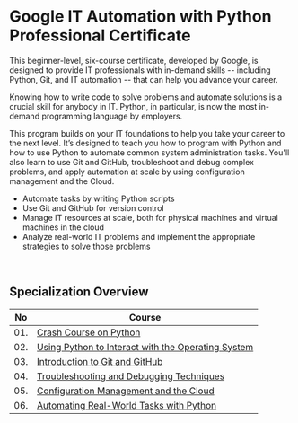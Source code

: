 # Google IT Automation with Python Professional Certificate

This beginner-level, six-course certificate, developed by Google, is designed to provide IT professionals with in-demand skills -- including Python, Git, and IT automation -- that can help you advance your career.

Knowing how to write code to solve problems and automate solutions is a crucial skill for anybody in IT. Python, in particular, is now the most in-demand programming language by employers.

This program builds on your IT foundations to help you take your career to the next level. It’s designed to teach you how to program with Python and how to use Python to automate common system administration tasks. You'll also learn to use Git and GitHub, troubleshoot and debug complex problems, and apply automation at scale by using configuration management and the Cloud.

- Automate tasks by writing Python scripts
- Use Git and GitHub for version control
- Manage IT resources at scale, both for physical machines and virtual machines in the cloud 
- Analyze real-world IT problems and implement the appropriate strategies to solve those problems

<br>

## Specialization Overview

| No      | Course                                                                                     |	
|:-------:|--------------------------------------------------------------------------------------------|
| 01.     | [Crash Course on Python](Crash_Course_on_Python)                                           |
| 02.     | [Using Python to Interact with the Operating System](Using_Python_to_Interact_with_the_OS) |
| 03.     | [Introduction to Git and GitHub](Introduction_to_Git_and_GitHub)                           |
| 04.	    | [Troubleshooting and Debugging Techniques](Troubleshooting_and_Debugging_Techniques)       |
| 05.     | [Configuration Management and the Cloud](Configuration_Management_and_the_Cloud)           |
| 06.     | [Automating Real-World Tasks with Python](Automating_Real-World_Tasks_with_Python)         |

